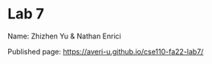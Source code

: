# Lab 7

Name: Zhizhen Yu & Nathan Enrici

Published page: https://averi-u.github.io/cse110-fa22-lab7/